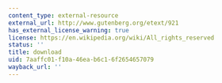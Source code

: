 ```yaml
---
content_type: external-resource
external_url: http://www.gutenberg.org/etext/921
has_external_license_warning: true
license: https://en.wikipedia.org/wiki/All_rights_reserved
status: ''
title: download
uid: 7aaffc01-f10a-46ea-b6c1-6f2654657079
wayback_url: ''
---
```


